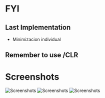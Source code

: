 # FYI
## Last Implementation
- Minimizacion individual
## Remember to use /CLR 

# Screenshots
![Screenshots](/Screenshots/Main.png)
![Screenshots](/Screenshots/Funciones.png)
![Screenshots](/Screenshots/Traduccion.png)
